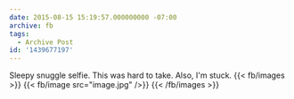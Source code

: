 ```yaml
---
date: 2015-08-15 15:19:57.000000000 -07:00
archive: fb
tags: 
  - Archive Post
id: '1439677197'
---
```


Sleepy snuggle selfie. This was hard to take. Also, I'm stuck.
{{< fb/images >}}
{{< fb/image src="image.jpg" />}}
{{< /fb/images >}}
